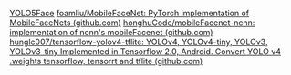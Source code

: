 [YOLO5Face](https://github.com/deepcam-cn/yolov5-face)
[foamliu/MobileFaceNet: PyTorch implementation of MobileFaceNets (github.com)](https://github.com/foamliu/MobileFaceNet)
[honghuCode/mobileFacenet-ncnn: implementation of ncnn's mobileFacenet (github.com)](https://github.com/honghuCode/mobileFacenet-ncnn)
[hunglc007/tensorflow-yolov4-tflite: YOLOv4, YOLOv4-tiny, YOLOv3, YOLOv3-tiny Implemented in Tensorflow 2.0, Android. Convert YOLO v4 .weights tensorflow, tensorrt and tflite (github.com)](https://github.com/hunglc007/tensorflow-yolov4-tflite)
